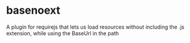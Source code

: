 basenoext
=========

A plugin for requirejs that lets us load resources without including the .js extension, while using the BaseUrl in the path
